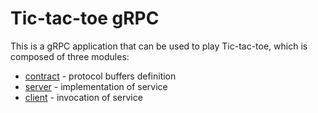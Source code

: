 # Tic-tac-toe gRPC

This is a gRPC application that can be used to play Tic-tac-toe, which is composed of three modules:
- [contract](contract/) - protocol buffers definition
- [server](server/) - implementation of service
- [client](client/) - invocation of service